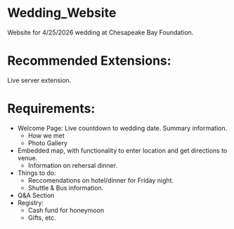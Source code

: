 # Wedding_Website
Website for 4/25/2026 wedding at Chesapeake Bay Foundation.

# Recommended Extensions: 
Live server extension.

# Requirements: 
+ Welcome Page: Live countdown to wedding date. Summary information. 
    + How we met
    + Photo Gallery
+ Embedded map, with functionality to enter location and get directions to venue.
    + Information on rehersal dinner. 
+ Things to do:
    + Reccomendations on hotel/dinner for Friday night.
    + Shuttle & Bus information.
+ Q&A Section
+ Registry: 
    + Cash fund for honeymoon
    + Gifts, etc.
